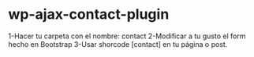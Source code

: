 wp-ajax-contact-plugin
======================

1-Hacer tu carpeta con el nombre: contact
2-Modificar a tu gusto el form hecho en Bootstrap
3-Usar shorcode [contact] en tu página o post.
